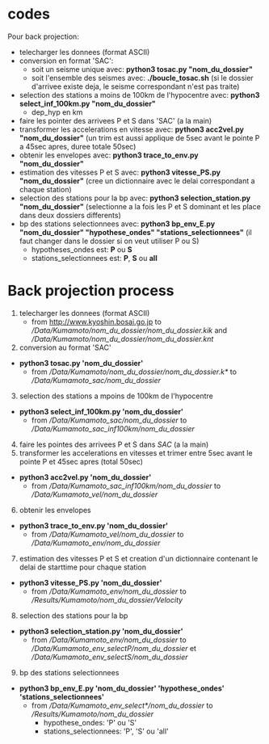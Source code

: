 # codes

Pour back projection:
- telecharger les donnees (format ASCII)
- conversion en format 'SAC':
   - soit un seisme unique avec: **python3 tosac.py "nom_du_dossier"**
   - soit l'ensemble des seismes avec: **./boucle_tosac.sh** (si le dossier d'arrivee existe deja, le seisme correspondant n'est pas traite)
- selection des stations a moins de 100km de l'hypocentre avec: **python3 select_inf_100km.py "nom_du_dossier"**
   - dep_hyp en km
- faire les pointer des arrivees P et S dans 'SAC' (a la main)
- transformer les accelerations en vitesse avec: **python3 acc2vel.py "nom_du_dossier"** (un trim est aussi applique de 5sec avant le pointe P a 45sec apres, duree totale 50sec)
- obtenir les envelopes avec: **python3 trace_to_env.py "nom_du_dossier"**
- estimation des vitesses P et S avec: **python3 vitesse_PS.py "nom_du_dossier"** (cree un dictionnaire avec le delai correspondant a chaque station)
- selection des stations pour la bp avec: **python3 selection_station.py "nom_du_dossier"** (selectionne a la fois les P et S dominant et les place dans deux dossiers differents)
- bp des stations selectionnees avec: **python3 bp_env_E.py "nom_du_dossier" "hypothese_ondes" "stations_selectionnees"** (il faut changer dans le dossier si on veut utiliser P ou S)
   - hypotheses_ondes est: **P** ou **S**
   - stations_selectionnees est: **P**, **S** ou **all**

# Back projection process

1. telecharger les donnees (format ASCII)
   - from http://www.kyoshin.bosai.go.jp to _/Data/Kumamoto/nom_du_dossier/nom_du_dossier.kik_ and _/Data/Kumamoto/nom_du_dossier/nom_du_dossier.knt_
2. conversion au format 'SAC'
- **python3 tosac.py 'nom_du_dossier'** 
   - from _/Data/Kumamoto/nom_du_dossier/nom_du_dossier.k*_ to _/Data/Kumamoto_sac/nom_du_dossier_
3. selection des stations a mpoins de 100km de l'hypocentre
- **python3 select_inf_100km.py 'nom_du_dossier'**
   - from _/Data/Kumamoto_sac/nom_du_dossier_ to _/Data/Kumamoto_sac_inf100km/nom_du_dossier_
4. faire les pointes des arrivees P et S dans _SAC_ (a la main)
5. transformer les accelerations en vitesses et trimer entre 5sec avant le pointe P et 45sec apres (total 50sec)
- **python3 acc2vel.py 'nom_du_dossier'**
   - from _/Data/Kumamoto_sac_inf100km/nom_du_dossier_ to _/Data/Kumamoto_vel/nom_du_dossier_
6. obtenir les envelopes
- **python3 trace_to_env.py 'nom_du_dossier'**
   - from _/Data/Kumamoto_vel/nom_du_dossier_ to _/Data/Kumamoto_env/nom_du_dossier_
7. estimation des vitesses P et S et creation d'un dictionnaire contenant le delai de starttime pour chaque station
- **python3 vitesse_PS.py 'nom_du_dossier'**
   - from _/Data/Kumamoto_env/nom_du_dossier_ to _/Results/Kumamoto/nom_du_dossier/Velocity_
8. selection des stations pour la bp
- **python3 selection_station.py 'nom_du_dossier'**
   - from _/Data/Kumamoto_env/nom_du_dossier_ to _/Data/Kumamoto_env_selectP/nom_du_dossier_ et _/Data/Kumamoto_env_selectS/nom_du_dossier_
9. bp des stations selectionnees
- **python3 bp_env_E.py 'nom_du_dossier' 'hypothese_ondes' 'stations_selectionnees'**
   - from _/Data/Kumamoto_env_select*/nom_du_dossier_ to _/Results/Kumamoto/nom_du_dossier_
      - hypothese_ondes: 'P' ou 'S'
      - stations_selectionnees: 'P', 'S' ou 'all'
